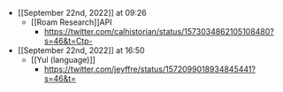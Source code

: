 - [[September 22nd, 2022]] at 09:26
    - [[Roam Research]]API
        - https://twitter.com/calhistorian/status/1573034862105108480?s=46&t=Ctp-
- [[September 22nd, 2022]] at 16:50
    - [[Yul (language)]]
        - https://twitter.com/jeyffre/status/1572099018934845441?s=46&t=
